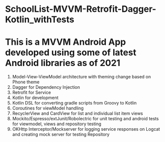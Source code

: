 # SchoolList-MVVM-Retrofit-Dagger-Kotlin_withTests
# This is a MVVM Android App developed using some of latest Android libraries as of 2021

1. Model-View-ViewModel architecture with theming change based on Phone theme
2. Dagger for Dependency Injection
3. Retrofit for Service
4. Kotlin for development
5. Kotlin DSL for converting gradle scripts from Groovy to Kotlin
6. Coroutines for viewModel handling
7. RecyclerView and CardView for list and individual list item views
8. Mockito/Espresso/extJunit/Robolectric for unit testing and android tests for viewmodel, views and repository testing
9. OKHttp Interceptor/Mockserver for logging service responses on Logcat and creating mock server for testing Repository
